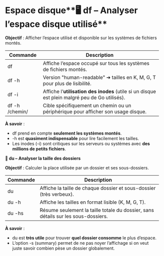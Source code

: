 # Espace disque**🖥️ df – Analyser l’espace disque utilisé**

**Objectif** : Afficher l’espace utilisé et disponible sur les systèmes de fichiers montés.



| **Commande** | **Description** |
|----|----|
| df | Affiche l’espace occupé sur tous les systèmes de fichiers montés. |
| df -h | Version "human-readable" ➔ tailles en K, M, G, T pour plus de lisibilité. |
| df -i | Affiche l’**utilisation des inodes** (utile si un disque est plein malgré peu de Go utilisés). |
| df -h /chemin/ | Cible spécifiquement un chemin ou un périphérique pour afficher son usage disque. |



**À savoir** :

- df prend en compte **seulement les systèmes montés**.
- -h est **quasiment indispensable** pour lire facilement les tailles.
- Les inodes (-i) sont critiques sur les serveurs ou systèmes avec **des millions de petits fichiers**.



**📂 du – Analyser la taille des dossiers**

**Objectif** : Calculer la place utilisée par un dossier et ses sous-dossiers.



| **Commande** | **Description** |
|----|----|
| du | Affiche la taille de chaque dossier et sous-dossier (très verbeux). |
| du -h | Affiche les tailles en format lisible (K, M, G, T). |
| du -hs | Résume seulement la taille totale du dossier, sans détails sur les sous-dossiers. |



**À savoir** :

- du est **très utile** pour trouver **quel dossier consomme** le plus d’espace.
- L’option -s (summary) permet de ne pas noyer l’affichage si on veut juste savoir combien pèse un dossier globalement.
